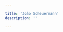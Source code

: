 ```yaml
---

title: 'João Scheuermann'
description: ''

---
```


<template>
  <div class="login">
    <h1>Condu</h1>
    <div><b>lat:</b> {{ position.lat }}</div>
    <div><b>long:</b> {{ position.lng }}</div>
    <div><b>timestamp:</b> {{ timestamp }}</div>
    <div>{{ dump }}</div>
  </div>
</template>

<script>
export default {
  data () {
    return {
      geolocationWatcherID: null,
      position: {
        lat: null,
        lng: null
      },
      timestamp: null,
      dump: null,
    }
  },

  methods: {
    startGeolocationWatch () {
      const GEOLOCATION_OPTIONS = {enableHighAccuracy: true}

      this.geolocationWatcherID = navigator.geolocation.watchPosition(this.watchPositionSucces, this.watchPositionError, GEOLOCATION_OPTIONS)
    },

    watchPositionSucces (data) {
      const { coords, timestamp } = data
      const { latitude, longitude } = coords

      this.position.lat = latitude
      this.position.lng = longitude
      this.timestamp = timestamp
    },

    watchPositionError (error) {

    },
  },
  
  mounted () {
    this.startGeolocationWatch()
  }
}

</script>

<style lang="scss">

</style>